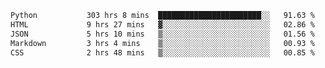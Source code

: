 <!--START_SECTION:waka-->

```txt
Python           303 hrs 8 mins  ███████████████████████░░   91.63 %
HTML             9 hrs 27 mins   ▓░░░░░░░░░░░░░░░░░░░░░░░░   02.86 %
JSON             5 hrs 10 mins   ▒░░░░░░░░░░░░░░░░░░░░░░░░   01.56 %
Markdown         3 hrs 4 mins    ▒░░░░░░░░░░░░░░░░░░░░░░░░   00.93 %
CSS              2 hrs 48 mins   ▒░░░░░░░░░░░░░░░░░░░░░░░░   00.85 %
```

<!--END_SECTION:waka-->
